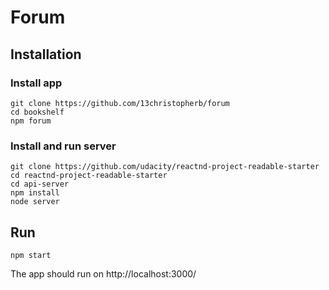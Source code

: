 # Forum

## Installation

### Install app
```
git clone https://github.com/13christopherb/forum
cd bookshelf
npm forum
```

### Install and run server
```
git clone https://github.com/udacity/reactnd-project-readable-starter
cd reactnd-project-readable-starter
cd api-server
npm install
node server
```

## Run
```
npm start
```
The app should run on http://localhost:3000/
